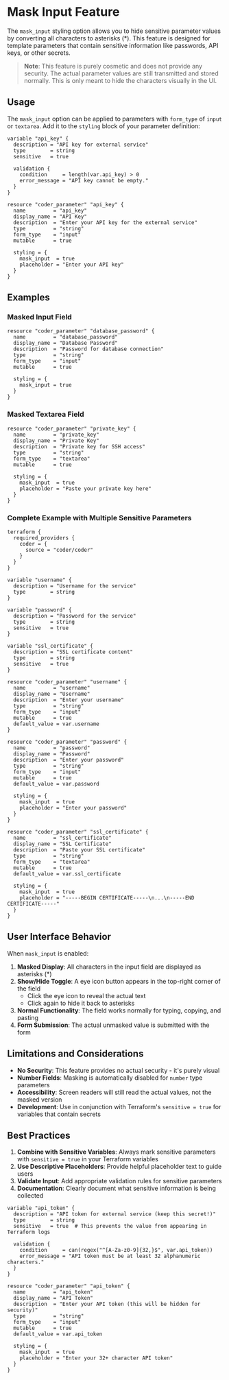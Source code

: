 # Mask Input Feature

The `mask_input` styling option allows you to hide sensitive parameter values by converting all characters to asterisks (*). This feature is designed for template parameters that contain sensitive information like passwords, API keys, or other secrets.

> **Note**: This feature is purely cosmetic and does not provide any security. The actual parameter values are still transmitted and stored normally. This is only meant to hide the characters visually in the UI.

## Usage

The `mask_input` option can be applied to parameters with `form_type` of `input` or `textarea`. Add it to the `styling` block of your parameter definition:

```hcl
variable "api_key" {
  description = "API key for external service"
  type        = string
  sensitive   = true
  
  validation {
    condition     = length(var.api_key) > 0
    error_message = "API key cannot be empty."
  }
}

resource "coder_parameter" "api_key" {
  name         = "api_key"
  display_name = "API Key"
  description  = "Enter your API key for the external service"
  type         = "string"
  form_type    = "input"
  mutable      = true
  
  styling = {
    mask_input  = true
    placeholder = "Enter your API key"
  }
}
```

## Examples

### Masked Input Field

```hcl
resource "coder_parameter" "database_password" {
  name         = "database_password"
  display_name = "Database Password"
  description  = "Password for database connection"
  type         = "string"
  form_type    = "input"
  mutable      = true
  
  styling = {
    mask_input = true
  }
}
```

### Masked Textarea Field

```hcl
resource "coder_parameter" "private_key" {
  name         = "private_key"
  display_name = "Private Key"
  description  = "Private key for SSH access"
  type         = "string"
  form_type    = "textarea"
  mutable      = true
  
  styling = {
    mask_input  = true
    placeholder = "Paste your private key here"
  }
}
```

### Complete Example with Multiple Sensitive Parameters

```hcl
terraform {
  required_providers {
    coder = {
      source = "coder/coder"
    }
  }
}

variable "username" {
  description = "Username for the service"
  type        = string
}

variable "password" {
  description = "Password for the service"
  type        = string
  sensitive   = true
}

variable "ssl_certificate" {
  description = "SSL certificate content"
  type        = string
  sensitive   = true
}

resource "coder_parameter" "username" {
  name         = "username"
  display_name = "Username"
  description  = "Enter your username"
  type         = "string"
  form_type    = "input"
  mutable      = true
  default_value = var.username
}

resource "coder_parameter" "password" {
  name         = "password"
  display_name = "Password"
  description  = "Enter your password"
  type         = "string"
  form_type    = "input"
  mutable      = true
  default_value = var.password
  
  styling = {
    mask_input  = true
    placeholder = "Enter your password"
  }
}

resource "coder_parameter" "ssl_certificate" {
  name         = "ssl_certificate"
  display_name = "SSL Certificate"
  description  = "Paste your SSL certificate"
  type         = "string"
  form_type    = "textarea"
  mutable      = true
  default_value = var.ssl_certificate
  
  styling = {
    mask_input  = true
    placeholder = "-----BEGIN CERTIFICATE-----\n...\n-----END CERTIFICATE-----"
  }
}
```

## User Interface Behavior

When `mask_input` is enabled:

1. **Masked Display**: All characters in the input field are displayed as asterisks (*)
2. **Show/Hide Toggle**: A eye icon button appears in the top-right corner of the field
   - Click the eye icon to reveal the actual text
   - Click again to hide it back to asterisks
3. **Normal Functionality**: The field works normally for typing, copying, and pasting
4. **Form Submission**: The actual unmasked value is submitted with the form

## Limitations and Considerations

- **No Security**: This feature provides no actual security - it's purely visual
- **Number Fields**: Masking is automatically disabled for `number` type parameters
- **Accessibility**: Screen readers will still read the actual values, not the masked version
- **Development**: Use in conjunction with Terraform's `sensitive = true` for variables that contain secrets

## Best Practices

1. **Combine with Sensitive Variables**: Always mark sensitive parameters with `sensitive = true` in your Terraform variables
2. **Use Descriptive Placeholders**: Provide helpful placeholder text to guide users
3. **Validate Input**: Add appropriate validation rules for sensitive parameters
4. **Documentation**: Clearly document what sensitive information is being collected

```hcl
variable "api_token" {
  description = "API token for external service (keep this secret!)"
  type        = string
  sensitive   = true  # This prevents the value from appearing in Terraform logs
  
  validation {
    condition     = can(regex("^[A-Za-z0-9]{32,}$", var.api_token))
    error_message = "API token must be at least 32 alphanumeric characters."
  }
}

resource "coder_parameter" "api_token" {
  name         = "api_token"
  display_name = "API Token"
  description  = "Enter your API token (this will be hidden for security)"
  type         = "string"
  form_type    = "input"
  mutable      = true
  default_value = var.api_token
  
  styling = {
    mask_input  = true
    placeholder = "Enter your 32+ character API token"
  }
}
```

